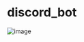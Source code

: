 # discord_bot
![image](https://user-images.githubusercontent.com/69618355/128810572-ec596318-391d-40eb-bf2d-e12b1419bef6.png)

